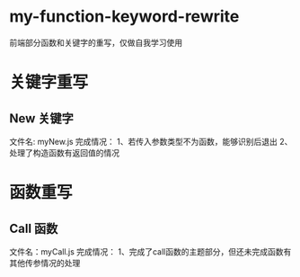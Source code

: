 # my-function-keyword-rewrite
前端部分函数和关键字的重写，仅做自我学习使用

# 关键字重写

## New 关键字
文件名: myNew.js
完成情况：
1、若传入参数类型不为函数，能够识别后退出
2、处理了构造函数有返回值的情况

# 函数重写
## Call 函数
文件名：myCall.js
完成情况：
1、完成了call函数的主题部分，但还未完成函数有其他传参情况的处理

